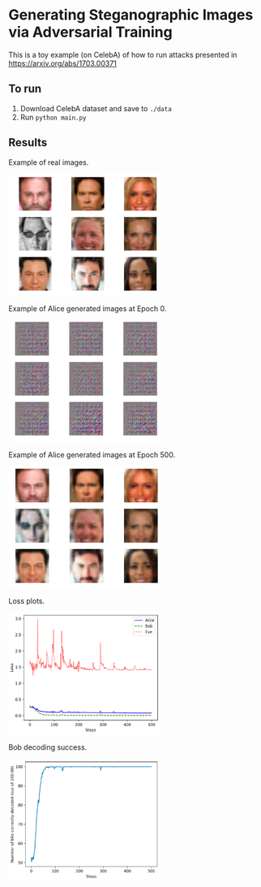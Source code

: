 # Generating Steganographic Images via Adversarial Training

This is a toy example (on CelebA) of how to run attacks presented in https://arxiv.org/abs/1703.00371

## To run

1. Download CelebA dataset and save to `./data`
2. Run `python main.py`

## Results 

Example of real images. 

<img src="results/real_output_output_32.png"  width="300" height="240">

Example of Alice generated images at Epoch 0. 

<img src="results/noise_output_output_0.png"  width="300" height="240">

Example of Alice generated images at Epoch 500. 

<img src="results/noise_output_output_500.png"  width="300" height="240">

Loss plots.

<img src="results/eve_loss.png"  width="300" height="240">

Bob decoding success.

<img src="results/correct_bits.png"  width="300" height="240">
